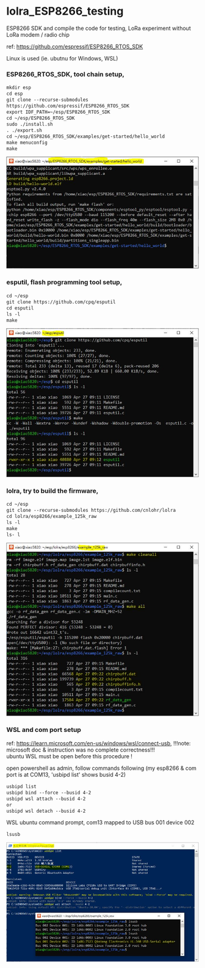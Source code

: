 # lolra_ESP8266_testing
ESP8266 SDK and compile the code for testing, LoRa experiment without LoRa modem / radio chip

ref: https://github.com/espressif/ESP8266_RTOS_SDK

Linux is used (ie. ubutnu for Windows, WSL)  
### ESP8266_RTOS_SDK, tool chain setup,
```
mkdir esp
cd esp
git clone --recurse-submodules https://github.com/espressif/ESP8266_RTOS_SDK
export IDF_PATH=~/esp/ESP8266_RTOS_SDK
cd ~/esp/ESP8266_RTOS_SDK
sudo ./install.sh
. ./export.sh
cd ~/esp/ESP8266_RTOS_SDK/examples/get-started/hello_world
make menuconfig
make
```
![ESP8266_RTOS_SDK_setup_done.JPG](ESP8266_RTOS_SDK_setup_done.JPG)  

### esputil, flash programming tool setup,  
```
cd ~/esp
git clone https://github.com/cpq/esputil
cd esputil
ls -l
make
```
![esputil_setup_done.JPG](esputil_setup_done.JPG)  


### lolra, try to build the firmware,  
```
cd ~/esp
git clone --recurse-submodules https://github.com/cnlohr/lolra
cd lolra/esp8266/example_125k_raw
ls -l
make
ls- l
```
![example_125k_raw_done.JPG](example_125k_raw_done.JPG)  


### WSL and com port setup
ref: https://learn.microsoft.com/en-us/windows/wsl/connect-usb, !!!note: microsoft doc & instruction was no complete correctness!!!  
ubuntu WSL must be open before this procedure !  

open powershell as admin, follow commands following (my esp8266 & com port is at COM13, 'usbipd list' shows busid 4-2)  
```
usbipd list
usbipd bind --force --busid 4-2
usbipd wsl attach --busid 4-2
or
usbipd wsl detach --busid 4-2
```

WSL ubuntu command prompt, com13 mapped to USB bus 001 device 002
```
lsusb
```
![usbip_com13_setup.JPG](usbip_com13_setup.JPG)  
